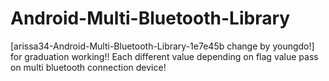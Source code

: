 # Android-Multi-Bluetooth-Library

[arissa34-Android-Multi-Bluetooth-Library-1e7e45b change by youngdo!]
for graduation working!!
Each different value depending on flag value pass on multi bluetooth connection device!
